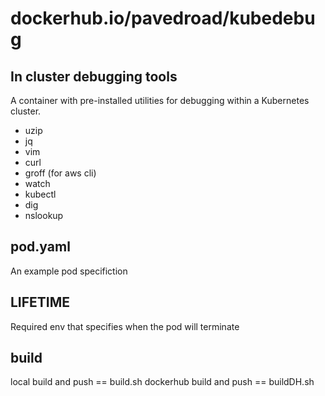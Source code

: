 # dockerhub.io/pavedroad/kubedebug

## In cluster debugging tools

A container with pre-installed utilities for debugging within
a Kubernetes cluster.

- uzip
- jq
- vim
- curl
- groff (for aws cli)
- watch
- kubectl
- dig
- nslookup

## pod.yaml

An example pod specifiction

## LIFETIME
Required env that specifies when the pod will terminate

## build
local build and push == build.sh
dockerhub build and push == buildDH.sh
